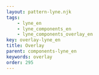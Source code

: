 ```yaml
---
layout: pattern-lyne.njk
tags: 
    - lyne_en
    - lyne_components_en
    - lyne_components_overlay_en
key: overlay-lyne_en
title: Overlay
parent: components-lyne_en
keywords: overlay
order: 295
---
```

